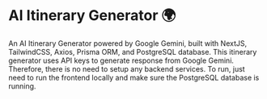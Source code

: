 # AI Itinerary Generator 🌍

An AI Itinerary Generator powered by Google Gemini, built with NextJS, TailwindCSS, Axios, Prisma ORM, and PostgreSQL database. This itinerary generator uses API keys to generate response from Google Gemini.
Therefore, there is no need to setup any backend services. To run, just need to run the frontend locally and make sure the PostgreSQL database is running.
